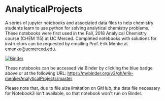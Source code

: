 # AnalyticalProjects
A series of jupyter notebooks and associated data files to help chemistry students learn to use python for solving analytical chemistry problems. These notebooks were first used in the Fall, 2018 Analyical Chemistry course (CHEM 115) at UC Merced. Completed notebooks with solutions for instructors can be requested by emailing Prof. Erik Menke at emenke@ucmerced.edu.

[![Binder](https://mybinder.org/badge_logo.svg)](https://mybinder.org/v2/gh/erik-menke/AnalyticalProjects/master)

These notebooks can be accessed via Binder by clicking the blue badge above or at the following URL:
https://mybinder.org/v2/gh/erik-menke/AnalyticalProjects/master

Please note that, due to file size limitation on GitHub, the data file necessary for Notebook3 isn't available, so that notebook won't run on Binder.

